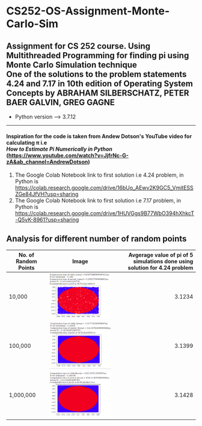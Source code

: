 # CS252-OS-Assignment-Monte-Carlo-Sim
 Assignment for CS 252 course. Using Multithreaded Programming for finding pi using Monte Carlo Simulation technique
<br/> One of the solutions to the problem statements **4.24** and **7.17** in **10th** edition of Operating System Concepts by ABRAHAM SILBERSCHATZ, PETER BAER GALVIN, GREG GAGNE
--------------------------------------------------------------------------------------------------------------------------------------------
* Python version --> 3.7.12
--------------------------------------------------------------------------------------------------------------------------------------------
#### Inspiration for the code is taken from Andew Dotson's YouTube video for calculating π i.e<br/> ***How to Estimate Pi Numerically in Python***    (https://www.youtube.com/watch?v=JjfrNc-G-zA&ab_channel=AndrewDotson)
1. The Google Colab Notebook link to first solution i.e 4.24 problem, in Python is https://colab.research.google.com/drive/16bUo_AEwv2K9GC5_VmitESSZGe84JfVH?usp=sharing
2. The Google Colab Notebook link to first solution i.e 7.17 problem, in Python is https://colab.research.google.com/drive/1HUVGgs9B77WbO394hXhkcT-Q5vK-8961?usp=sharing

## Analysis for different number of random points
| No. of Random Points| Image| Avgerage value of pi of 5 simulations done using solution for 4.24 problem  |
| ------------- |:-------------:| -----:|
| 10,000      | ![alt text](https://github.com/AdityaSriram09/CS252-OS-Assignment-Monte-Carlo-Sim/blob/main/Images/10%2C000points_sim.png) | 3.1234 |
| 100,000      | ![alt text](https://github.com/AdityaSriram09/CS252-OS-Assignment-Monte-Carlo-Sim/blob/main/Images/100%2C000points_sim.png)      |   3.1399 |
| 1,000,000 | ![alt text](https://github.com/AdityaSriram09/CS252-OS-Assignment-Monte-Carlo-Sim/blob/main/Images/1%2C000%2C000points_sim.png)      |    3.1428 |


